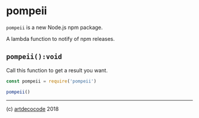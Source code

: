 # pompeii

`pompeii` is a new Node.js npm package.

A lambda function to notify of npm releases.

## `pompeii():void`

Call this function to get a result you want.

```js
const pompeii = require('pompeii')

pompeii()
```

---

(c) [artdecocode][1] 2018

[1]: https://artdeco.bz
